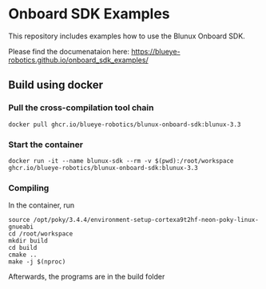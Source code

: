 # Onboard SDK Examples

This repository includes examples how to use the Blunux Onboard SDK.

Please find the documenataion here:
https://blueye-robotics.github.io/onboard_sdk_examples/


## Build using docker

### Pull the cross-compilation tool chain

```
docker pull ghcr.io/blueye-robotics/blunux-onboard-sdk:blunux-3.3
```

### Start the container

```
docker run -it --name blunux-sdk --rm -v $(pwd):/root/workspace ghcr.io/blueye-robotics/blunux-onboard-sdk:blunux-3.3
```

### Compiling 
In the container, run

```
source /opt/poky/3.4.4/environment-setup-cortexa9t2hf-neon-poky-linux-gnueabi 
cd /root/workspace
mkdir build
cd build
cmake ..
make -j $(nproc)
```

Afterwards, the programs are in the build folder
